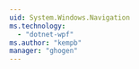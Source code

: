 ```yaml
---
uid: System.Windows.Navigation
ms.technology: 
  - "dotnet-wpf"
ms.author: "kempb"
manager: "ghogen"
---
```

